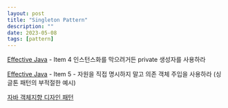 ```yaml
---
layout: post
title: "Singleton Pattern"
description: ""
date: 2023-05-08
tags: [pattern]
---
```


<a href="http://www.yes24.com/Product/Goods/65551284">Effective Java</a> - Item 4 인스턴스화를 막으려거든 private 생성자를 사용하라

<a href="http://www.yes24.com/Product/Goods/65551284">Effective Java</a> - Item 5 - 자원을 직접 명시하지 말고 의존 객체 주입을 사용하라 (싱글톤 패턴의 부적절한 예시)

<a href="http://www.yes24.com/Product/Goods/12501269">자바 객체지향 디자인 패턴</a>

